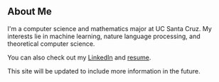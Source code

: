 ## About Me

I'm a computer science and mathematics major at UC Santa Cruz. My interests lie in machine learning, nature language processing, and theoretical computer science.

You can also check out my [LinkedIn](https://www.linkedin.com/in/nishanth-jayram/) and [resume](https://docs.google.com/document/d/1RY86Sw6ctR4P_6tKRs9ZoWyH1Nt-Vc5odi09Mp1yVgY/edit?usp=sharing).

This site will be updated to include more information in the future.
